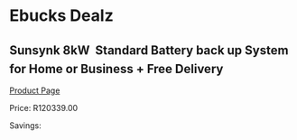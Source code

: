 
# Ebucks Dealz
## Sunsynk 8kW  Standard Battery back up System for Home or Business + Free Delivery
[Product Page](https://www.ebucks.com/web/shop/productSelected.do?prodId=1231048795&catId=854105660)

Price: R120339.00

Savings: 


	